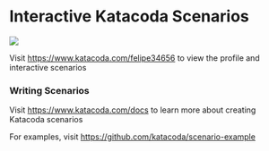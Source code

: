 # Interactive Katacoda Scenarios

[![](http://shields.katacoda.com/katacoda/felipe34656/count.svg)](https://www.katacoda.com/felipe34656 "Get your profile on Katacoda.com")

Visit https://www.katacoda.com/felipe34656 to view the profile and interactive scenarios

### Writing Scenarios
Visit https://www.katacoda.com/docs to learn more about creating Katacoda scenarios

For examples, visit https://github.com/katacoda/scenario-example
